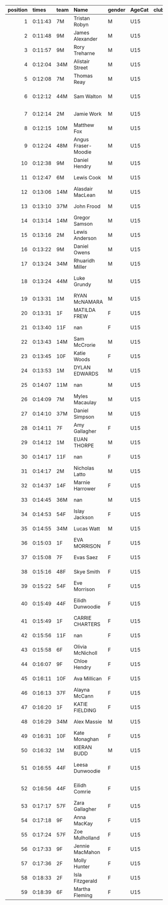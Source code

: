 |   position | times   | team   | Name                | gender   | AgeCat   |   clubnumber | Club name            | Website                                    |
|-----------:|:--------|:-------|:--------------------|:---------|:---------|-------------:|:---------------------|:-------------------------------------------|
|          1 | 0:11:43 | 7M     | Tristan Robyn       | M        | U15      |            7 | Giffnock North AC    | https://www.giffnocknorth.co.uk/           |
|          2 | 0:11:48 | 9M     | James Alexander     | M        | U15      |            9 | Garscube Harriers    | https://www.garscubeharriers.org.uk/       |
|          3 | 0:11:57 | 9M     | Rory Treharne       | M        | U15      |            9 | Garscube Harriers    | https://www.garscubeharriers.org.uk/       |
|          4 | 0:12:04 | 34M    | Alistair Street     | M        | U15      |           34 | Kilbarchan AAC       | https://kilbarchanaac.org.uk/              |
|          5 | 0:12:08 | 7M     | Thomas Reay         | M        | U15      |            7 | Giffnock North AC    | https://www.giffnocknorth.co.uk/           |
|          6 | 0:12:12 | 44M    | Sam Walton          | M        | U15      |           44 | North Ayrshire AAC   | https://naathletics.co.uk/                 |
|          7 | 0:12:14 | 2M     | Jamie Work          | M        | U15      |            2 | Kilmarnock H&AC      | http://www.kilmarnockharriers.com/         |
|          8 | 0:12:15 | 10M    | Matthew Fox         | M        | U15      |           10 | Shettleston Harriers | http://shettlestonharriers.org.uk/         |
|          9 | 0:12:24 | 48M    | Angus Fraser-Moodie | M        | U15      |           48 | Springburn Harriers  | https://www.springburnharriers.co.uk/      |
|         10 | 0:12:38 | 9M     | Daniel Hendry       | M        | U15      |            9 | Garscube Harriers    | https://www.garscubeharriers.org.uk/       |
|         11 | 0:12:47 | 6M     | Lewis Cook          | M        | U15      |            6 | Cambuslang Harriers  | https://cambuslangharriers.org/            |
|         12 | 0:13:06 | 14M    | Alasdair MacLean    | M        | U15      |           14 | Ayr Seaforth AC      | https://www.ayrseaforth.co.uk/             |
|         13 | 0:13:10 | 37M    | John Frood          | M        | U15      |           37 | Law & District AAC   | http://www.lawaac.co.uk/                   |
|         14 | 0:13:14 | 14M    | Gregor Samson       | M        | U15      |           14 | Ayr Seaforth AC      | https://www.ayrseaforth.co.uk/             |
|         15 | 0:13:16 | 2M     | Lewis Anderson      | M        | U15      |            2 | Kilmarnock H&AC      | http://www.kilmarnockharriers.com/         |
|         16 | 0:13:22 | 9M     | Daniel Owens        | M        | U15      |            9 | Garscube Harriers    | https://www.garscubeharriers.org.uk/       |
|         17 | 0:13:24 | 34M    | Rhuaridh Miller     | M        | U15      |           34 | Kilbarchan AAC       | https://kilbarchanaac.org.uk/              |
|         18 | 0:13:24 | 44M    | Luke Grundy         | M        | U15      |           44 | North Ayrshire AAC   | https://naathletics.co.uk/                 |
|         19 | 0:13:31 | 1M     | RYAN McNAMARA       | M        | U15      |            1 | East Kilbride AC     | http://www.ekac.org.uk/                    |
|         20 | 0:13:31 | 1F     | MATILDA FREW        | F        | U15      |            1 | East Kilbride AC     | http://www.ekac.org.uk/                    |
|         21 | 0:13:40 | 11F    | nan                 | F        | U15      |           11 | Airdrie Harriers     | http://airdrieharriers.org/                |
|         22 | 0:13:43 | 14M    | Sam McCrorie        | M        | U15      |           14 | Ayr Seaforth AC      | https://www.ayrseaforth.co.uk/             |
|         23 | 0:13:45 | 10F    | Katie Woods         | F        | U15      |           10 | Shettleston Harriers | http://shettlestonharriers.org.uk/         |
|         24 | 0:13:53 | 1M     | DYLAN EDWARDS       | M        | U15      |            1 | East Kilbride AC     | http://www.ekac.org.uk/                    |
|         25 | 0:14:07 | 11M    | nan                 | M        | U15      |           11 | Airdrie Harriers     | http://airdrieharriers.org/                |
|         26 | 0:14:09 | 7M     | Myles Macaulay      | M        | U15      |            7 | Giffnock North AC    | https://www.giffnocknorth.co.uk/           |
|         27 | 0:14:10 | 37M    | Daniel Simpson      | M        | U15      |           37 | Law & District AAC   | http://www.lawaac.co.uk/                   |
|         28 | 0:14:11 | 7F     | Amy Gallagher       | F        | U15      |            7 | Giffnock North AC    | https://www.giffnocknorth.co.uk/           |
|         29 | 0:14:12 | 1M     | EUAN THORPE         | M        | U15      |            1 | East Kilbride AC     | http://www.ekac.org.uk/                    |
|         30 | 0:14:17 | 11F    | nan                 | F        | U15      |           11 | Airdrie Harriers     | http://airdrieharriers.org/                |
|         31 | 0:14:17 | 2M     | Nicholas Latto      | M        | U15      |            2 | Kilmarnock H&AC      | http://www.kilmarnockharriers.com/         |
|         32 | 0:14:37 | 14F    | Marnie Harrower     | F        | U15      |           14 | Ayr Seaforth AC      | https://www.ayrseaforth.co.uk/             |
|         33 | 0:14:45 | 36M    | nan                 | M        | U15      |           36 | Larkhall YMCA        | https://www.facebook.com/larkhallharriers/ |
|         34 | 0:14:53 | 54F    | Islay Jackson       | F        | U15      |           54 | VP-Glasgow           | https://www.vp-glasgow.com                 |
|         35 | 0:14:55 | 34M    | Lucas Watt          | M        | U15      |           34 | Kilbarchan AAC       | https://kilbarchanaac.org.uk/              |
|         36 | 0:15:03 | 1F     | EVA MORRISON        | F        | U15      |            1 | East Kilbride AC     | http://www.ekac.org.uk/                    |
|         37 | 0:15:08 | 7F     | Evas Saez           | F        | U15      |            7 | Giffnock North AC    | https://www.giffnocknorth.co.uk/           |
|         38 | 0:15:16 | 48F    | Skye Smith          | F        | U15      |           48 | Springburn Harriers  | https://www.springburnharriers.co.uk/      |
|         39 | 0:15:22 | 54F    | Eve Morrison        | F        | U15      |           54 | VP-Glasgow           | https://www.vp-glasgow.com                 |
|         40 | 0:15:49 | 44F    | Eilidh Dunwoodie    | F        | U15      |           44 | North Ayrshire AAC   | https://naathletics.co.uk/                 |
|         41 | 0:15:49 | 1F     | CARRIE CHARTERS     | F        | U15      |            1 | East Kilbride AC     | http://www.ekac.org.uk/                    |
|         42 | 0:15:56 | 11F    | nan                 | F        | U15      |           11 | Airdrie Harriers     | http://airdrieharriers.org/                |
|         43 | 0:15:58 | 6F     | Olivia McNicholl    | F        | U15      |            6 | Cambuslang Harriers  | https://cambuslangharriers.org/            |
|         44 | 0:16:07 | 9F     | Chloe Hendry        | F        | U15      |            9 | Garscube Harriers    | https://www.garscubeharriers.org.uk/       |
|         45 | 0:16:11 | 10F    | Ava Millican        | F        | U15      |           10 | Shettleston Harriers | http://shettlestonharriers.org.uk/         |
|         46 | 0:16:13 | 37F    | Alayna McCann       | F        | U15      |           37 | Law & District AAC   | http://www.lawaac.co.uk/                   |
|         47 | 0:16:20 | 1F     | KATIE FIELDING      | F        | U15      |            1 | East Kilbride AC     | http://www.ekac.org.uk/                    |
|         48 | 0:16:29 | 34M    | Alex Massie         | M        | U15      |           34 | Kilbarchan AAC       | https://kilbarchanaac.org.uk/              |
|         49 | 0:16:31 | 10F    | Kate Monaghan       | F        | U15      |           10 | Shettleston Harriers | http://shettlestonharriers.org.uk/         |
|         50 | 0:16:32 | 1M     | KIERAN BUDD         | M        | U15      |            1 | East Kilbride AC     | http://www.ekac.org.uk/                    |
|         51 | 0:16:55 | 44F    | Leesa Dunwoodie     | F        | U15      |           44 | North Ayrshire AAC   | https://naathletics.co.uk/                 |
|         52 | 0:16:56 | 44F    | Eilidh Comrie       | F        | U15      |           44 | North Ayrshire AAC   | https://naathletics.co.uk/                 |
|         53 | 0:17:17 | 57F    | Zara Gallagher      | F        | U15      |           57 | Whitemoss AAC        | https://whitemossaac.co.uk/                |
|         54 | 0:17:18 | 9F     | Anna MacKay         | F        | U15      |            9 | Garscube Harriers    | https://www.garscubeharriers.org.uk/       |
|         55 | 0:17:24 | 57F    | Zoe Mulholland      | F        | U15      |           57 | Whitemoss AAC        | https://whitemossaac.co.uk/                |
|         56 | 0:17:33 | 9F     | Jennie MacMahon     | F        | U15      |            9 | Garscube Harriers    | https://www.garscubeharriers.org.uk/       |
|         57 | 0:17:36 | 2F     | Molly Hunter        | F        | U15      |            2 | Kilmarnock H&AC      | http://www.kilmarnockharriers.com/         |
|         58 | 0:18:33 | 2F     | Isla Fitzgerald     | F        | U15      |            2 | Kilmarnock H&AC      | http://www.kilmarnockharriers.com/         |
|         59 | 0:18:39 | 6F     | Martha Fleming      | F        | U15      |            6 | Cambuslang Harriers  | https://cambuslangharriers.org/            |